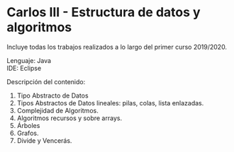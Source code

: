 # Carlos III - Estructura de datos y algoritmos
Incluye todas los trabajos realizados a lo largo del primer curso 2019/2020.

Lenguaje: Java <br/>
IDE: Eclipse <br/>

Descripción del contenido: <br/>
1. Tipo Abstracto de Datos <br/>
2. Tipos Abstractos de Datos lineales: pilas, colas, lista enlazadas. <br/>
3. Complejidad de Algoritmos. <br/>
4. Algoritmos recursos y sobre arrays. <br/>
5. Árboles <br/>
6. Grafos. <br/>
7. Divide y Vencerás. <br/>
